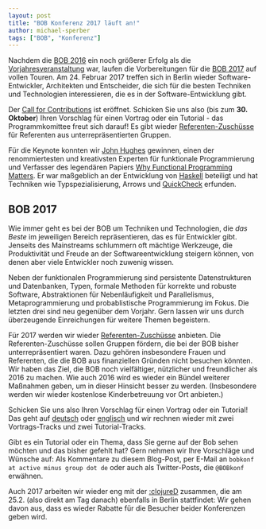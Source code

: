 ```yaml
---
layout: post
title: "BOB Konferenz 2017 läuft an!"
author: michael-sperber
tags: ["BOB", "Konferenz"]
---
```


Nachdem die [BOB 2016](http://bobkonf.de/2016/) ein noch größerer Erfolg
als die [Vorjahresveranstaltung](http://bobkonf.de/2015/) war, laufen die Vorbereitungen für die [BOB
2017](http://bobkonf.de/2017/) auf vollen Touren. Am
24. Februar 2017 treffen sich in Berlin wieder 
Software-Entwickler, Architekten und Entscheider, die sich für die
besten Techniken und Technologien interessieren, die es in der
Software-Entwicklung gibt.

Der [Call for Contributions](http://bobkonf.de/2017/cfp.html) ist
eröffnet.  Schicken Sie uns also (bis zum **30. Oktober**) 
Ihren Vorschlag für einen Vortrag oder ein Tutorial - das
Programmkomittee freut sich darauf!  Es gibt wieder
[Referenten-Zuschüsse](http://bobkonf.de/2017/de/speaker-grants.html)
für Referenten aus unterrepräsentierten Gruppen.

Für die Keynote konnten wir
[John Hughes](http://www.cse.chalmers.se/~rjmh/) gewinnen, einen der
renommiertesten und kreativsten Experten für funktionale
Programmierung und Verfasser des legendären Papiers 
[Why Functional Programming Matters](http://www.cs.chalmers.se/~rjmh/Papers/whyfp.html). Er war maßgeblich an der Entwicklung von [Haskell](http://haskell.org/)
beteiligt und hat Techniken wie Typspezialisierung, Arrows und
[QuickCheck](https://en.wikipedia.org/wiki/QuickCheck) erfunden.

<!-- more start -->

## BOB 2017

Wie immer geht es bei der BOB um Techniken und Technologien, die
*das Beste* im jeweiligen Bereich repräsentieren, das es für
Entwickler gibt.  Jenseits des Mainstreams schlummern oft mächtige
Werkzeuge, die Produktivität und Freude an der Softwareentwicklung
steigern können, von denen aber viele Entwickler noch zuwenig wissen.

Neben der funktionalen Programmierung sind persistente Datenstrukturen
und Datenbanken, Typen, formale Methoden für korrekte und robuste
Software, Abstraktionen für Nebenläufigkeit und Parallelismus,
Metaprogrammierung und probablistische Programmierung im Fokus.  Die
letzten drei sind neu gegenüber dem Vorjahr.  Gern lassen wir uns durch überzeugende
Einreichungen für weitere Themen begeistern.

Für 2017 werden wir wieder
[Referenten-Zuschüsse](http://bobkonf.de/2017/de/speaker-grants.html)
anbieten. Die Referenten-Zuschüsse sollen Gruppen fördern, die bei der
BOB bisher unterrepräsentiert waren. Dazu gehören insbesondere Frauen
und Referenten, die die BOB aus finanziellen Gründen nicht besuchen
könnten. Wir haben das Ziel, die BOB noch vielfältiger, nützlicher und
freundlicher als 2016 zu machen.  Wie auch 2016 wird es wieder ein
Bündel weiterer Maßnahmen geben, um in dieser Hinsicht besser zu
werden.  (Insbesondere werden wir wieder kostenlose Kinderbetreuung
vor Ort anbieten.)

Schicken Sie uns also Ihren Vorschlag für einen Vortrag oder
ein Tutorial!  Das geht auf
[deutsch](http://bobkonf.de/2017/de/cfp.html) oder
[englisch](http://bobkonf.de/2017/en/cfp.html) und wir rechnen wieder
mit zwei Vortrags-Tracks und zwei Tutorial-Tracks.

Gibt es ein Tutorial oder ein Thema, dass Sie gerne auf der Bob
sehen möchten und das bisher gefehlt hat?  Gern nehmen wir Ihre
Vorschläge und Wünsche auf: Als Kommentare zu diesem Blog-Post, per
E-Mail an `bobkonf at active minus group dot de` oder auch als
Twitter-Posts, die `@BOBkonf` erwähnen.

Auch 2017 arbeiten wir wieder eng mit der
[:clojureD](http://clojured.de/) zusammen, die am 25.2. (also direkt am Tag danach)
ebenfalls in Berlin stattfindet: Wir gehen davon aus,
dass es wieder Rabatte für die Besucher beider Konferenzen geben wird.

<!-- more end -->
